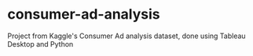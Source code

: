 # consumer-ad-analysis
Project from Kaggle's Consumer Ad analysis dataset, done using Tableau Desktop and Python
